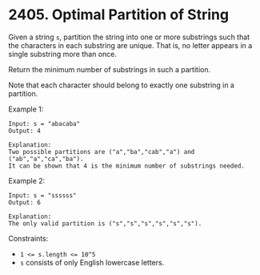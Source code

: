 # 2405. Optimal Partition of String

Given a string `s`, partition the string into one or more substrings such that the characters in each substring are unique. That is, no letter appears in a single substring more than once.

Return the minimum number of substrings in such a partition.

Note that each character should belong to exactly one substring in a partition.

Example 1:

    Input: s = "abacaba"
    Output: 4

    Explanation:
    Two possible partitions are ("a","ba","cab","a") and ("ab","a","ca","ba").
    It can be shown that 4 is the minimum number of substrings needed.

Example 2:

    Input: s = "ssssss"
    Output: 6

    Explanation:
    The only valid partition is ("s","s","s","s","s","s").

Constraints:

- `1 <= s.length <= 10^5`
- `s` consists of only English lowercase letters.